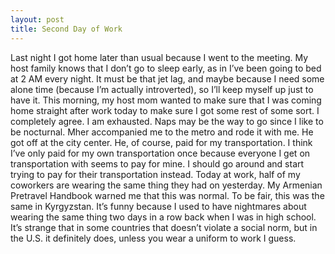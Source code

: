 ```yaml
---
layout: post
title: Second Day of Work
---
```


Last night I got home later than usual because I went to the meeting. My host family knows that I don’t go to sleep early, as in I’ve been going to bed at 2 AM every night. It must be that jet lag, and maybe because I need some alone time (because I’m actually introverted), so I’ll keep myself up just to have it.
This morning, my host mom wanted to make sure that I was coming home straight after work today to make sure I got some rest of some sort. I completely agree. I am exhausted. Naps may be the way to go since I like to be nocturnal. 
Mher accompanied me to the metro and rode it with me. He got off at the city center. He, of course, paid for my transportation. I think I’ve only paid for my own transportation once because everyone I get on transportation with seems to pay for mine. I should go around and start trying to pay for their transportation instead.
Today at work, half of my coworkers are wearing the same thing they had on yesterday. My Armenian Pretravel Handbook warned me that this was normal. To be fair, this was the same in Kyrgyzstan. It’s funny because I used to have nightmares about wearing the same thing two days in a row back when I was in high school. It’s strange that in some countries that doesn’t violate a social norm, but in the U.S. it definitely does, unless you wear a uniform to work I guess.

